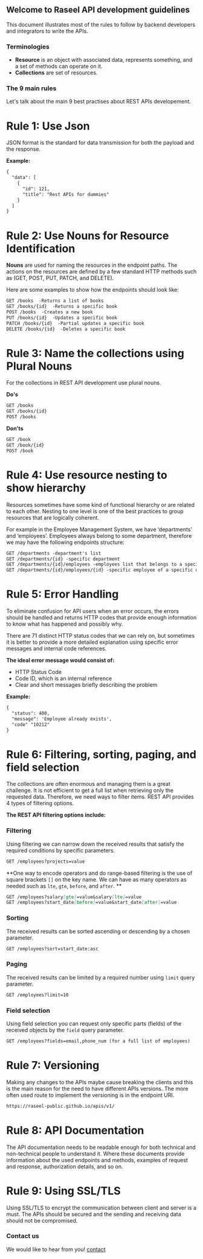 ## Welcome to Raseel API development guidelines

This document illustrates most of the rules to follow by backend developers and integrators to write the APIs.

### Terminologies
- **Resource** is an object with associated data, represents something, and a set of methods can operate on it.
- **Collections** are set of resources.

### The 9 main rules

Let's talk about the main 9 best practises about REST APIs developement.
# Rule 1: Use Json
JSON format is the standard for data transmission for both the payload and the response.

**Example:**
```markdown
{
  "data": [
    {
      "id": 121,
      "title": "Rest APIs for dummies"
    }
  ]
}
```
# Rule 2: Use Nouns for Resource Identification
**Nouns** are used for naming the resources in the endpoint paths. The actions on the resources are defined by a few standard HTTP methods such as (GET, POST, PUT, PATCH, and DELETE).

Here are some examples to show how the endpoints should look like:

```markdown
GET /books  -Returns a list of books
GET /books/{id}  -Returns a specific book
POST /books  -Creates a new book
PUT /books/{id}  -Updates a specific book
PATCH /books/{id}  -Partial updates a specific book
DELETE /books/{id}  -Deletes a specific book
```

# Rule 3: Name the collections using Plural Nouns
For the collections in REST API development use plural nouns.

**Do's**

```markdown
GET /books
GET /books/{id}
POST /books
```

**Don'ts**

```markdown
GET /book
GET /book/{id}
POST /book
```

# Rule 4: Use resource nesting to show hierarchy
Resources sometimes have some kind of functional hierarchy or are related to each other. Nesting to one level is one of the best practices to group resources that are logically coherent.

For example in the Employee Management System, we have ‘departments’ and ‘employees’. Employees always belong to some department, therefore we may have the following endpoints structure:


```markdown
GET /departments -department's list
GET /departments/{id} -specific department
GET /departments/{id}/employees -employees list that belongs to a specific department
GET /departments/{id}/employees/{id} -specific employee of a specific department
```

# Rule 5: Error Handling
To eliminate confusion for API users when an error occurs, the errors should be handled and returns HTTP codes that provide enough information to know what has happened and possibly why.

There are 71 distinct HTTP status codes that we can rely on, but sometimes it is better to provide a more detailed explanation using specific error messages and internal code references.

**The ideal error message would consist of:**
- HTTP Status Code
- Code ID, which is an internal reference
- Clear and short messages briefly describing the problem

**Example:**
```markdown
{
  "status": 400,
  "message": 'Employee already exists',
  "code" "10212"
}
```

# Rule 6: Filtering, sorting, paging, and field selection
The collections are often enormous and managing them is a great challenge. It is not efficient to get a full list when retrieving only the requested data. Therefore, we need ways to filter items. REST API provides 4 types of filtering options.

**The REST API filtering options include:**

### Filtering
Using filtering we can narrow down the received results that satisfy the required conditions by specific parameters.

```markdown
GET /employees?projects=value
```

**One way to encode operators and do range-based filtering is the use of square brackets `[]` on the key name. We can have as many operators as needed such as `lte`, `gte`, `before`, and `after`. **

```markdown
GET /employees?salary[gte]=value&salary[lte]=value
GET /employees?start_date[before]=value&start_date[after]=value
```

### Sorting
The received results can be sorted ascending or descending by a chosen parameter.

```markdown
GET /employees?sort=start_date:asc
```

### Paging
The received results can be limited by a required number using `limit` query parameter.

```markdown
GET /employees?limit=10
```

### Field selection
Using field selection you can request only specific parts (fields) of the received objects by the `field` query parameter.

```markdown
GET /employees?fields=email,phone_num (for a full list of employees)
```

# Rule 7: Versioning
Making any changes to the APIs maybe cause breaking the clients and this is the main reason for the need to have different APIs versions. The more often used route to implement the versioning is in the endpoint URI.  

```markdown
https://raseel-public.github.io/apis/v1/
```

# Rule 8: API Documentation
The API documentation needs to be readable enough for both technical and non-technical people to understand it. Where these documents provide information about the used endpoints and methods, examples of request and response, authorization details, and so on.

# Rule 9: Using SSL/TLS
Using SSL/TLS to encrypt the communication between client and server is a must. The APIs should be secured and the sending and receiving data should not be compromised.







### Contact us

We would like to hear from you! [contact](raseel.mda@gmail.com)
